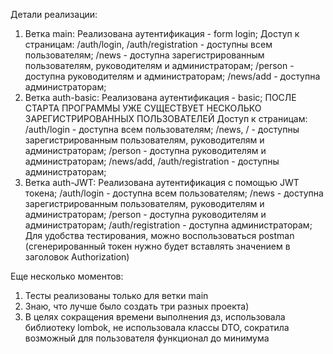 Детали реализации:

1. Ветка main:
   Реализована аутентификация - form login;
   Доступ к страницам:
   /auth/login, /auth/registration - доступны всем пользователям;
   /news - доступна зарегистрированным пользователям, руководителям и администраторам;
   /person - доступна руководителям и администраторам;
   /news/add - доступна администраторам;
2. Ветка auth-basic:
   Реализована аутентификация - basic;
   ПОСЛЕ СТАРТА ПРОГРАММЫ УЖЕ СУЩЕСТВУЕТ НЕСКОЛЬКО ЗАРЕГИСТРИРОВАННЫХ ПОЛЬЗОВАТЕЛЕЙ
   Доступ к страницам:
   /auth/login - доступна всем пользователям;
   /news, / - доступны зарегистрированным пользователям, руководителям и администраторам;
   /person - доступна руководителям и администраторам;
   /news/add, /auth/registration - доступны администраторам;
3. Ветка auth-JWT:
   Реализована аутентификация с помощью JWT токена;
   /auth/login - доступна всем пользователям;
   /news - доступна зарегистрированным пользователям, руководителям и администраторам;
   /person - доступна руководителям и администраторам;
   /auth/registration - доступна администраторам;
   Для удобства тестирования, можно воспользоваться postman (сгенерированный токен нужно будет вставлять
   значением в заголовок Authorization)

Еще несколько моментов:

1. Тесты реализованы только для ветки main
2. Знаю, что лучше было создать три разных проекта)
3. В целях сокращения времени выполнения дз, использовала библиотеку lombok, не использовала классы DTO, сократила
   возможный для пользователя функционал до минимума
